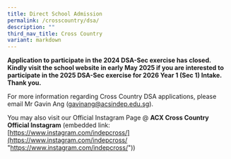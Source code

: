 ```yaml
---
title: Direct School Admission
permalink: /crosscountry/dsa/
description: ""
third_nav_title: Cross Country
variant: markdown
---
```

**Application to participate in the 2024 DSA-Sec exercise has closed.   Kindly visit the school website in early May 2025 if you are interested to participate in the 2025 DSA-Sec exercise for 2026 Year 1 (Sec 1) Intake. Thank you.** 

For more information regarding Cross Country DSA applications, please email Mr Gavin Ang (gavinang@acsindep.edu.sg).

You may also visit our Official Instagram Page @ **ACX Cross Country Official Instagram** (embedded link: [https://www.instagram.com/indepcross/](https://www.instagram.com/indepcross/ "https://www.instagram.com/indepcross/"))